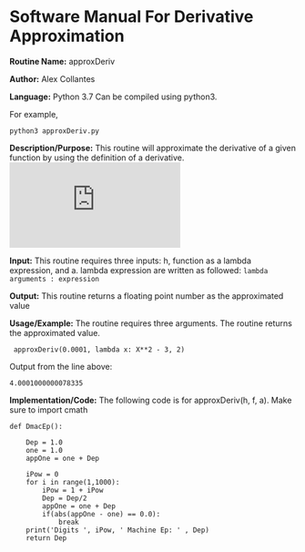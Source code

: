 # Software Manual For Derivative Approximation

**Routine Name:** approxDeriv
 
**Author:** Alex Collantes
 
**Language:** Python 3.7 Can be compiled using python3.

For example,

`python3 approxDeriv.py`

**Description/Purpose:** This routine will approximate the derivative of a given function by using the definition of a derivative. 
![](http://latex.codecogs.com/gif.latex?%5Cinline%20%5Clim%20h%20%5Cto%200%5Cfrac%7Bf%28a%20&plus;%20h%29%20-%20f%28a%29%7D%7Bh%7D)

**Input:** This routine requires three inputs: h, function as a lambda expression, and a. lambda expression are written as followed: ``` lambda arguments : expression ```

**Output:** This routine returns a floating point number as the approximated value

**Usage/Example:** The routine requires three arguments. The routine returns the approximated value.

```
 approxDeriv(0.0001, lambda x: X**2 - 3, 2)
 ```
Output from the line above:

`4.0001000000078335`

**Implementation/Code:** The following code is for approxDeriv(h, f, a). Make sure to import cmath

```
def DmacEp():
    
    Dep = 1.0
    one = 1.0
    appOne = one + Dep

    iPow = 0
    for i in range(1,1000):
        iPow = 1 + iPow
        Dep = Dep/2
        appOne = one + Dep
        if(abs(appOne - one) == 0.0):
            break
    print('Digits ', iPow, ' Machine Ep: ' , Dep)
    return Dep


```
